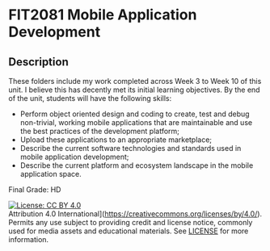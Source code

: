 # FIT2081 Mobile Application Development

## Description
These folders include my work completed across Week 3 to Week 10 of this unit. I believe this has decently met its initial learning 
objectives. By the end of the unit, students will have the following skills:

- Perform object oriented design and coding to create, test and debug non-trivial, working mobile applications that are maintainable and use the best practices of the development platform;
- Upload these applications to an appropriate marketplace;
- Describe the current software technologies and standards used in mobile application development;
- Describe the current platform and ecosystem landscape in the mobile application space.

Final Grade: HD

[![License: CC BY 4.0](https://img.shields.io/badge/License-CC%20BY%204.0-lightgrey.svg)](https://creativecommons.org/licenses/by/4.0/)
<br> Attribution 4.0 International](https://creativecommons.org/licenses/by/4.0/). Permits any use subject to providing credit and license notice, commonly used for media assets and educational materials. See [LICENSE](LICENSE) for more information.
